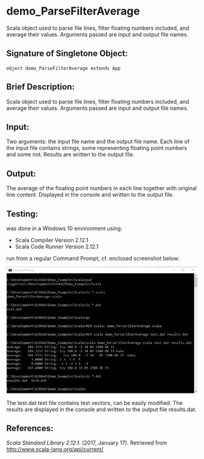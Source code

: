 # demo_ParseFilterAverage
Scala object used to parse file lines, filter floating numbers included, and average their values. Arguments passed are input and output file names.

## Signature of Singletone Object:
```
object demo_ParseFilterAverage extends App
```
## Brief Description:

Scala object used to parse file lines, filter floating numbers included, and average their values. Arguments passed are input and output file names.

## Input:

Two arguments: the input file name and the output file name.
Each line of the input file contains strings, some representing floating point numbers and some not.
Results are written to the output file.

## Output:

The average of the floating point numbers in each line together with original line content.
Displayed in the console and written to the output file.

## Testing:

was done in a Windows 10 environment using:

- Scala Compiler Version 2.12.1
- Scala Code Runner Version 2.12.1

run from a regular Command Prompt, cf. enclosed screenshot below:

![alt tag](https://github.com/vdsanchezphd/demo_ParseFilterAverage/blob/master/1-Building%20and%20Running.JPG)

The test.dat text file contains test vectors, can be easily modified. The results are displayed in the console and written to the output file results.dat.

## References:

*Scala Standard Library 2.12.1*. (2017, January 17). Retrieved from http://www.scala-lang.org/api/current/
